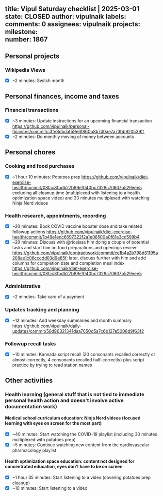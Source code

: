title:	Vipul Saturday checklist | 2025-03-01
state:	CLOSED
author:	vipulnaik
labels:	
comments:	0
assignees:	vipulnaik
projects:	
milestone:	
number:	1867
--
## Personal projects

### Wikipedia Views

- [x] ~2 minutes: Switch month

## Personal finances, income and taxes

### Financial transactions

- [x] ~3 minutes: Update instructions for an upcoming financial transaction https://github.com/vipulnaik/personal-finances/commit/c3fe8dbdaf59e6f860b8b740ae7a73bb920539f1
- [x] ~2 minutes: Do monthly moving of money between accounts

## Personal chores

### Cooking and food purchases

- [x] ~1 hour 10 minutes: Potatoes prep https://github.com/vipulnaik/diet-exercise-health/commit/08fac3fbdb27b89ef040bc7328c70607b529eee5 excluding all cleanup time (multiplexed with listening to a health optimization space video) and 30 minutes multiplexed with watching Ninja Nerd videos

### Health research, appointments, recording

- [x] ~20 minutes: Book COVID vaccine booster dose and take related followup actions https://github.com/vipulnaik/diet-exercise-health/commit/1b46e1edc6597322f2a1e08500a0f81a3cd599b4
- [x] ~20 minutes: Discuss with @riceissa him doing a couple of potential tasks and start him on food preparations and openings review https://github.com/vipulnaik/contractwork/commit/ce1b4a2b798d81195a208ae1c06cccdd03d9e85f; later, discuss further with him and add columns for completion date and completion meal index https://github.com/vipulnaik/diet-exercise-health/commit/08fac3fbdb27b89ef040bc7328c70607b529eee5

### Administrative

- [x] ~2 minutes: Take care of a payment

### Updates tracking and planning

- [x] ~12 minutes: Add weekday summaries and month summary https://github.com/vipulnaik/daily-updates/commit/56d96321341daa7050d5a7c6b137e5008d9f63f2

### Followup recall tasks

- [x] ~10 minutes: Kannada script recall (20 consonants recalled correctly or almost-correctly, 4 consonants recalled half-correctly) plus script practice by trying to read station names

## Other activities

### Health learning (general stuff that is not tied to immediate personal health action and doesn't involve active documentation work)

#### Medical school curriculum education: Ninja Nerd videos (focused learning with eyes on screen for the most part)

- [x] ~40 minutes: Start watching the COVID-19 playlist (including 30 minutes multiplexed with potatoes prep)
- [x] ~5 minutes: Continue watching new content from the cardiovascular pharmacology playlist

#### Health optimization space education: content not designed for concentrated education, eyes don't have to be on screen

- [x] ~1 hour 35 minutes: Start listening to a video (covering potatoes prep cleanup)
- [x] ~10 minutes: Start listening to a video
